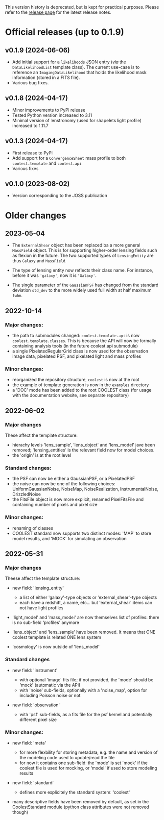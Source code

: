 This version history is deprecated, but is kept for practical purposes. Please refer to the [release page](https://https://github.com/aymgal/COOLEST/releases) for the latest release notes.

# Official releases (up to 0.1.9)

## v0.1.9 (2024-06-06)

- Add initial support for a `likelihoods` JSON entry (_via_ the `DataLikelihoodList` template class). The current use-case is to reference an `ImagingDataLikelihood` that holds the likelihood mask information (stored in a FITS file).
- Various bug fixes.

## v0.1.8 (2024-04-17)

- Minor improvements to PyPI release
- Tested Python version increased to 3.11
- Minimal version of lenstronomy (used for shapelets light profile) increased to 1.11.7

## v0.1.3 (2024-04-17)

- First release to PyPI
- Add support for a `ConvergenceSheet` mass profile to both `coolest.template` and `coolest.api`
- Various fixes

## v0.1.0 (2023-08-02)

- Version corresponding to the JOSS publication

# Older changes

## 2023-05-04

- The `ExternalShear` object has been replaced ba a more general `MassField` object. This is for supporting higher-order lensing fields such as flexion in the future. The two supported types of `LensingEntity` are thus `Galaxy` and `MassField`.

- The type of lensing entity now reflects their class name. For instance, before it was `'galaxy'`, now it is `'Galaxy'`.

- The single parameter of the `GaussianPSF` has changed from the standard deviation `std_dev` to the more widely used full width at half maximum `fwhm`.


## 2022-10-14

### Major changes:

- the path to submodules changed: `coolest.template.api` is now `coolest.template.classes`. This is because the API will now be formally containing analysis tools (in the future coolest.api submodule)
- a single PixelatedRegularGrid class is now used for the observation image data, pixelated PSF, and pixelated light and mass profiles

### Minor changes:

- reorganized the repository structure, `coolest` is now at the root
- the example of template generation is now in the `examples` directory
- a 'DOC' mode has been added to the root COOLEST class (for usage with the documentation website, see separate repository)


## 2022-06-02

### Major changes

These affect the template structure:

- hierachy levels 'lens_sample', 'lens_object' and 'lens_model' jave been removed; 'lensing_entities' is the relevant field now for model choices.
- the 'origin' is at the root level

### Standard changes:

- the PSF can now be either a GaussianPSF, or a PixelatedPSF
- the noise can now be one of the following choices: UniformGaussianNoise, NoiseMap, NoiseRealization, InstrumentalNoise, DrizzledNoise
- the FitsFile object is now more explicit, renamed PixelFitsFile and containing number of pixels and pixel size

### Minor changes:

- renaming of classes
- COOLEST standard now supports two distinct modes: 'MAP' to store model results, and 'MOCK' for simulating an observation


## 2022-05-31

### Major changes
Theese affect the template structure:

- new field: 'lensing_entity'

    - a list of either 'galaxy'-type objects or 'external_shear'-type objects
    - each have a redshift, a name, etc... but 'external_shear' items can not have light profiles
    
- 'light_model' and 'mass_model' are now themselves list of profiles: there is no sub-field 'profiles' anymore
- 'lens_object' and 'lens_sample' have been removed. It means that ONE coolest template is related ONE lens system
- 'cosmology' is now outside of 'lens_model'

### Standard changes

- new field: 'instrument'

    - with optional 'image' fits file; if not provided, the 'mode' should be 'mock' (automatic via the API)
    - with 'noise' sub-fields, optionally with a 'noise_map', option for including Poisson noise or not

- new field: 'observation'

    - with 'psf' sub-fields, as a fits file for the psf kernel and potentially different pixel size
    
### Minor changes:

- new field: 'meta'

    - for more flexbility for storing metadata, e.g. the name and version of the modeling code used to update/read the file
    - for now it contains one sub-field: the 'mode' is set 'mock' if the coolest file is used for mocking, or 'model' if used to store modeling results

- new field: 'standard'
    - defines more explicitely the standard system: 'coolest'

- many descriptive fields have been removed by default, as set in the CoolestStandard module (python class attributes were not removed though)
